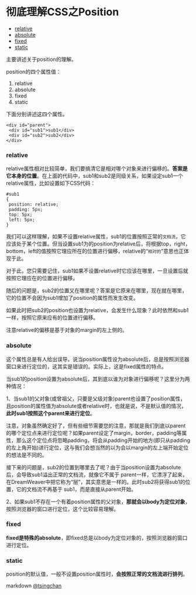 彻底理解CSS之Position
=============================


- [relative](#relative)
- [absolute](#absolute)
- [fixed](#fixed)
- [static](#static)

  
主要讲述关于position的理解。  
  
position的四个属性值：

1. relative
2. absolute
3. fixed
4. static

下面分别讲述这四个属性。

```
<div id="parent">  
 <div id="sub1">sub1</div>  
 <div id="sub2">sub2</div>  
</div>
```
  
### relative  
  
relative属性相对比较简单，我们要搞清它是相对哪个对象来进行偏移的。**答案是它本身的位置**。在上面的代码中，sub1和sub2是同级关系，如果设定sub1一个relative属性，比如设置如下CSS代码：

```
#sub1  
{  
 position: relative;  
 padding: 5px;  
 top: 5px;  
 left: 5px;  
}
```
  
我们可以这样理解，如果不设置relative属性，sub1的位置按照正常的`文档流`，它应该处于某个位置。但当设置sub1为的position为relative后，将根据top，right，bottom，left的值按照它理应所在的位置进行偏移，relative的“`相对的`”意思也正体现于此。  
  
对于此，您只需要记住，sub1如果不设置relative时它应该在哪里，一旦设置后就按照它理应在的位置进行偏移。  
  
随后的问题是，sub2的位置又在哪里呢？答案是它原来在哪里，现在就在哪里，它的位置不会因为sub1增加了position的属性而发生改变。  
  
如果此时把sub2的position也设置为relative，会发生什么现象？此时依然和sub1一样，按照它原来应有的位置进行偏移。  
  
注意relative的偏移是基于对象的margin的左上侧的。  
  
### absolute  
  
这个属性总是有人给出误导。说当position属性设为absolute后，总是按照浏览器窗口来进行定位的，这其实是错误的。实际上，这是fixed属性的特点。  
  
当sub1的position设置为absolute后，其到底以谁为对象进行偏移呢？这里分为两种情况：  
  
1、当sub1的父对象(或曾祖父，只要是父级对象)parent也设置了position属性，且position的属性值为absolute或者relative时，也就是说，不是默认值的情况，**此时sub1按照这个parent来进行定位**。  
  
注意，对象虽然确定好了，但有些细节需要您的注意，那就是我们到底以parent的哪个定位点来进行定位呢？如果parent设定了margin，border，padding等属性，那么这个定位点将忽略padding，将会从padding开始的地方(即只从padding的左上角开始)进行定位，这与我们会想当然的以为会以margin的左上端开始定位的想法是不同的。

接下来的问题是，sub2的位置到哪里去了呢？由于当position设置为absolute后，会导致sub1溢出正常的文档流，就像它不属于 parent一样，它漂浮了起来，在DreamWeaver中把它称为“层”，其实意思是一样的。此时sub2将获得sub1的位置，它的文档流不再基于 sub1，而是直接从parent开始。  
  
2、如果sub1不存在一个有着position属性的父对象，**那就会以body为定位对象**，按照浏览器的窗口进行定位，这个比较容易理解。  
  
### fixed  
  
**fixed是特殊的absolute**，即fixed总是以body为定位对象的，按照浏览器的窗口进行定位。  
  
### static  
  
position的默认值，一般不设置position属性时，**会按照正常的文档流进行排列**。    

markdown [@tsingchan](https://github.com/tsingchan)
